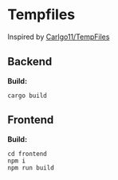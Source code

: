 # Tempfiles

Inspired by [Carlgo11/TempFiles](https://github.com/carlgo11/TempFiles)

## Backend

**Build:**
```terminal
cargo build
```

## Frontend

**Build:**
```terminal
cd frontend
npm i
npm run build
```
